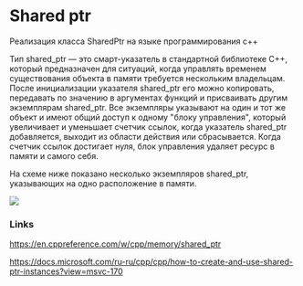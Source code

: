 # Shared ptr

Реализация класса SharedPtr на языке программирования c++

Тип shared_ptr — это смарт-указатель в стандартной библиотеке C++, который предназначен для ситуаций, когда управлять
временем существования объекта в памяти требуется нескольким владельцам. После инициализации указателя shared_ptr его
можно копировать, передавать по значению в аргументах функций и присваивать другим экземплярам shared_ptr. Все
экземпляры указывают на один и тот же объект и имеют общий доступ к одному "блоку управления", который увеличивает и
уменьшает счетчик ссылок, когда указатель shared_ptr добавляется, выходит из области действия или сбрасывается. Когда
счетчик ссылок достигает нуля, блок управления удаляет ресурс в памяти и самого себя.

На схеме ниже показано несколько экземпляров shared_ptr, указывающих на одно расположение в памяти.

![](https://docs.microsoft.com/ru-ru/cpp/cpp/media/shared_ptr.png?view=msvc-170)

### Links

https://en.cppreference.com/w/cpp/memory/shared_ptr

https://docs.microsoft.com/ru-ru/cpp/cpp/how-to-create-and-use-shared-ptr-instances?view=msvc-170